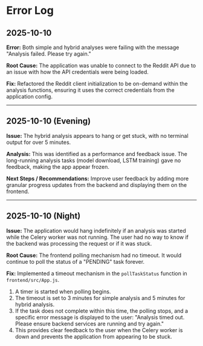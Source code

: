 # Error Log

## 2025-10-10

**Error:** Both simple and hybrid analyses were failing with the message "Analysis failed. Please try again."

**Root Cause:** The application was unable to connect to the Reddit API due to an issue with how the API credentials were being loaded.

**Fix:** Refactored the Reddit client initialization to be on-demand within the analysis functions, ensuring it uses the correct credentials from the application config.

---

## 2025-10-10 (Evening)

**Issue:** The hybrid analysis appears to hang or get stuck, with no terminal output for over 5 minutes.

**Analysis:** This was identified as a performance and feedback issue. The long-running analysis tasks (model download, LSTM training) gave no feedback, making the app appear frozen.

**Next Steps / Recommendations:** Improve user feedback by adding more granular progress updates from the backend and displaying them on the frontend.

---

## 2025-10-10 (Night)

**Issue:** The application would hang indefinitely if an analysis was started while the Celery worker was not running. The user had no way to know if the backend was processing the request or if it was stuck.

**Root Cause:** The frontend polling mechanism had no timeout. It would continue to poll the status of a "PENDING" task forever.

**Fix:** Implemented a timeout mechanism in the `pollTaskStatus` function in `frontend/src/App.js`.

1.  A timer is started when polling begins.
2.  The timeout is set to 3 minutes for simple analysis and 5 minutes for hybrid analysis.
3.  If the task does not complete within this time, the polling stops, and a specific error message is displayed to the user: "Analysis timed out. Please ensure backend services are running and try again."
4.  This provides clear feedback to the user when the Celery worker is down and prevents the application from appearing to be stuck.
